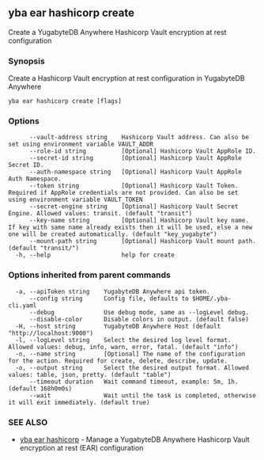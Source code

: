 ## yba ear hashicorp create

Create a YugabyteDB Anywhere Hashicorp Vault encryption at rest configuration

### Synopsis

Create a Hashicorp Vault encryption at rest configuration in YugabyteDB Anywhere

```
yba ear hashicorp create [flags]
```

### Options

```
      --vault-address string    Hashicorp Vault address. Can also be set using environment variable VAULT_ADDR
      --role-id string          [Optional] Hashicorp Vault AppRole ID.
      --secret-id string        [Optional] Hashicorp Vault AppRole Secret ID.
      --auth-namespace string   [Optional] Hashicorp Vault AppRole Auth Namespace.
      --token string            [Optional] Hashicorp Vault Token. Required if AppRole credentials are not provided. Can also be set using environment variable VAULT_TOKEN
      --secret-engine string    [Optional] Hashicorp Vault Secret Engine. Allowed values: transit. (default "transit")
      --key-name string         [Optional] Hashicorp Vault key name. If key with same name already exists then it will be used, else a new one will be created automatically. (default "key_yugabyte")
      --mount-path string       [Optional] Hashicorp Vault mount path. (default "transit/")
  -h, --help                    help for create
```

### Options inherited from parent commands

```
  -a, --apiToken string    YugabyteDB Anywhere api token.
      --config string      Config file, defaults to $HOME/.yba-cli.yaml
      --debug              Use debug mode, same as --logLevel debug.
      --disable-color      Disable colors in output. (default false)
  -H, --host string        YugabyteDB Anywhere Host (default "http://localhost:9000")
  -l, --logLevel string    Select the desired log level format. Allowed values: debug, info, warn, error, fatal. (default "info")
  -n, --name string        [Optional] The name of the configuration for the action. Required for create, delete, describe, update.
  -o, --output string      Select the desired output format. Allowed values: table, json, pretty. (default "table")
      --timeout duration   Wait command timeout, example: 5m, 1h. (default 168h0m0s)
      --wait               Wait until the task is completed, otherwise it will exit immediately. (default true)
```

### SEE ALSO

* [yba ear hashicorp](yba_ear_hashicorp.md)	 - Manage a YugabyteDB Anywhere Hashicorp Vault encryption at rest (EAR) configuration


